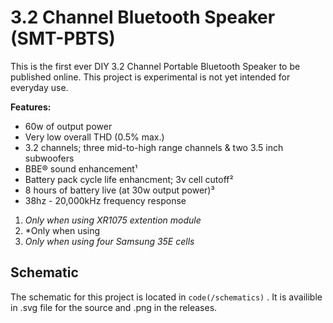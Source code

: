 #  3.2 Channel Bluetooth Speaker (SMT-PBTS)

This is the first ever DIY 3.2 Channel Portable Bluetooth Speaker to be published online. This project is experimental is not yet intended for everyday use. 

 **Features:**
  - 60w of output power
  - Very low overall THD (0.5% max.)
  - 3.2 channels; three mid-to-high range channels & two 3.5 inch subwoofers
  - BBE® sound enhancement¹
  - Battery pack cycle life enhancment; 3v cell cutoff²
  - 8 hours of battery live (at 30w output power)³
  - 38hz - 20,000kHz frequency response
  
  1. *Only when using XR1075 extention module*
  2. *Only when using 
  3. *Only when using four Samsung 35E cells*

## Schematic ##

The schematic for this project is located in `code(/schematics)` . It is availible in .svg file for the source and .png in the releases.

